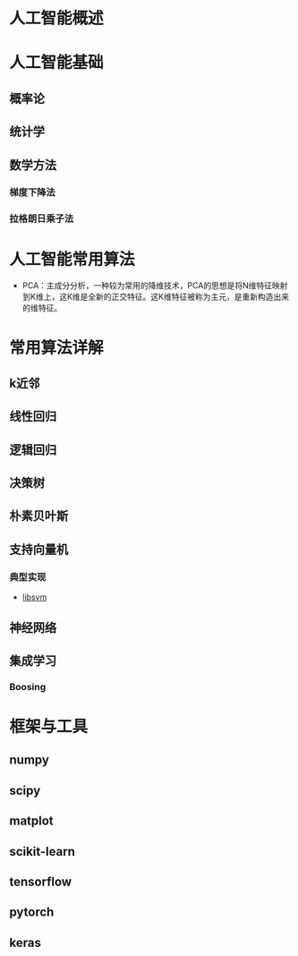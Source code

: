 # 人工智能概述


# 人工智能基础
## 概率论

## 统计学


## 数学方法

### 梯度下降法

### 拉格朗日乘子法



# 人工智能常用算法
* PCA：主成分分析，一种较为常用的降维技术，PCA的思想是将N维特征映射到K维上，这K维是全新的正交特征。这K维特征被称为主元，是重新构造出来的维特征。

# 常用算法详解

## k近邻


## 线性回归


## 逻辑回归


## 决策树


## 朴素贝叶斯


## 支持向量机

### 典型实现
* [libsvm](https://www.csie.ntu.edu.tw/~cjlin/libsvm/)


## 神经网络

## 集成学习
### Boosing
### 



# 框架与工具
## numpy

## scipy

## matplot

## scikit-learn

## tensorflow

## pytorch

## keras




